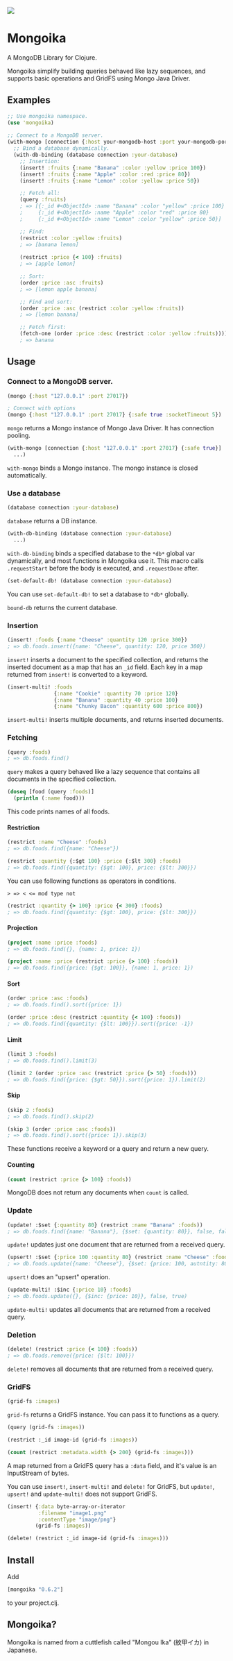 ![][LogoImage]

# Mongoika

A MongoDB Library for Clojure.

Mongoika simplify building queries behaved like lazy sequences, and supports basic operations and GridFS using Mongo Java Driver.

## Examples

```clojure
;; Use mongoika namespace.
(use 'mongoika)
    
;; Connect to a MongoDB server.
(with-mongo [connection {:host your-mongodb-host :port your-mongodb-port}]
  ;; Bind a database dynamically.
  (with-db-binding (database connection :your-database)
    ;; Insertion:
    (insert! :fruits {:name "Banana" :color :yellow :price 100})
    (insert! :fruits {:name "Apple" :color :red :price 80})
    (insert! :fruits {:name "Lemon" :color :yellow :price 50})

    ;; Fetch all:
    (query :fruits)
    ; => [{:_id #<ObjectId> :name "Banana" :color "yellow" :price 100}
    ;     {:_id #<ObjectId> :name "Apple" :color "red" :price 80}
    ;     {:_id #<ObjectId> :name "Lemon" :color "yellow" :price 50}]

    ;; Find:
    (restrict :color :yellow :fruits)
    ; => [banana lemon]
    
    (restrict :price {< 100} :fruits)
    ; => [apple lemon]

    ;; Sort:
    (order :price :asc :fruits)
    ; => [lemon apple banana]

    ;; Find and sort:
    (order :price :asc (restrict :color :yellow :fruits))
    ; => [lemon banana]

    ;; Fetch first:
    (fetch-one (order :price :desc (restrict :color :yellow :fruits)))))
    ; => banana
```
## Usage
### Connect to a MongoDB server.

```clojure
(mongo {:host "127.0.0.1" :port 27017})
```

```clojure
; Connect with options
(mongo {:host "127.0.0.1" :port 27017} {:safe true :socketTimeout 5})
```

`mongo` returns a Mongo instance of Mongo Java Driver. It has connection pooling.

```clojure
(with-mongo [connection {:host "127.0.0.1" :port 27017} {:safe true}]
  ...)
```

`with-mongo` binds a Mongo instance. The mongo instance is closed automatically.

### Use a database

```clojure
(database connection :your-database)
```

`database` returns a DB instance.

```clojure
(with-db-binding (database connection :your-database)
  ...)
```

`with-db-binding` binds a specified database to the `*db*` global var dynamically, and most functions in Mongoika use it. This macro calls `.requestStart` before the body is executed, and `.requestDone` after.

```clojure
(set-default-db! (database connection :your-database)
```
You can use `set-default-db!` to set a database to `*db*` globally.

`bound-db` returns the current database.

### Insertion

```clojure
(insert! :foods {:name "Cheese" :quantity 120 :price 300})
; => db.foods.insert({name: "Cheese", quantity: 120, price 300})
```

`insert!` inserts a document to the specified collection, and returns the inserted document as a map that has an `_id` field. Each key in a map returned from `insert!` is converted to a keyword.

```clojure
(insert-multi! :foods
               {:name "Cookie" :quantity 70 :price 120}
               {:name "Banana" :quantity 40 :price 100}
               {:name "Chunky Bacon" :quantity 600 :price 800})
```

`insert-multi!` inserts multiple documents, and returns inserted documents.

### Fetching

```clojure
(query :foods)
; => db.foods.find()
```

`query` makes a query behaved like a lazy sequence that contains all documents in the specified collection.

```clojure
(doseq [food (query :foods)]
  (println (:name food)))
```

This code prints names of all foods.

#### Restriction

```clojure
(restrict :name "Cheese" :foods)
; => db.foods.find({name: "Cheese"})

(restrict :quantity {:$gt 100} :price {:$lt 300} :foods)
; => db.foods.find({quantity: {$gt: 100}, price: {$lt: 300}})
```

You can use following functions as operators in conditions.

    > => < <= mod type not

```clojure
(restrict :quantity {> 100} :price {< 300} :foods)
; => db.foods.find({quantity: {$gt: 100}, price: {$lt: 300}})
```

#### Projection

```clojure
(project :name :price :foods)
; => db.foods.find({}, {name: 1, price: 1})

(project :name :price (restrict :price {> 100} :foods))
; => db.foods.find({price: {$gt: 100}}, {name: 1, price: 1})
```

#### Sort

```clojure
(order :price :asc :foods)
; => db.foods.find().sort({price: 1})

(order :price :desc (restrict :quantity {< 100} :foods))
; => db.foods.find({quantity: {$lt: 100}}).sort({price: -1})
```

#### Limit

```clojure
(limit 3 :foods)
; => db.foods.find().limit(3)

(limit 2 (order :price :asc (restrict :price {> 50} :foods)))
; => db.foods.find({price: {$gt: 50}}).sort({price: 1}).limit(2)
```

#### Skip

```clojure
(skip 2 :foods)
; => db.foods.find().skip(2)

(skip 3 (order :price :asc :foods))
; => db.foods.find().sort({price: 1}).skip(3)
```

These functions receive a keyword or a query and return a new query.

#### Counting

```clojure
(count (restrict :price {> 100} :foods))
```

MongoDB does not return any documents when `count` is called.

### Update

```clojure
(update! :$set {:quantity 80} (restrict :name "Banana" :foods))
; => db.foods.find({name: "Banana"}, {$set: {quantity: 80}}, false, false)
```

`update!` updates just one document that are returned from a received query.

```clojure
(upsert! :$set {:price 100 :quantity 80} (restrict :name "Cheese" :foods))
; => db.foods.update({name: "Cheese"}, {$set: {price: 100, autntity: 80}}, true, false)
```

`upsert!` does an "upsert" operation.

```clojure
(update-multi! :$inc {:price 10} :foods)
; => db.foods.update({}, {$inc: {price: 10}}, false, true)
```

`update-multi!` updates all documents that are returned from a received query.

### Deletion

```clojure
(delete! (restrict :price {< 100} :foods))
; => db.foods.remove({price: {$lt: 100}})
```

`delete!` removes all documents that are returned from a received query.

### GridFS

```clojure
(grid-fs :images)
```

`grid-fs` returns a GridFS instance. You can pass it to functions as a query.

```clojure
(query (grid-fs :images))
```

```clojure
(restrict :_id image-id (grid-fs :images))
```

```clojure
(count (restrict :metadata.width {> 200} (grid-fs :images)))
```

A map returned from a GridFS query has a `:data` field, and it's value is an InputStream of bytes.

You can use `insert!`, `insert-multi!` and `delete!` for GridFS, but `update!`, `upsert!` and `update-multi!` does not support GridFS.

```clojure
(insert! {:data byte-array-or-iterator
          :filename "image1.png"
          :contentType "image/png"}
         (grid-fs :images))
```

```clojure
(delete! (restrict :_id image-id (grid-fs :images)))
```

## Install

Add

```clojure
[mongoika "0.6.2"]
```
to your project.clj.

## Mongoika?

Mongoika is named from a cuttlefish called "Mongou Ika" (紋甲イカ) in Japanese.

[LogoImage]: https://raw.github.com/yuushimizu/Mongoika/master/logo.png
